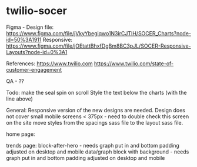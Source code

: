 # twilio-socer

Figma - Design file: https://www.figma.com/file/jVkyYbegiqwo1N3irCJTIH/SOCER_Charts?node-id=50%3A1911
Responsive: https://www.figma.com/file/jOEtattBhxfDgBm8BC3pJL/SOCER-Responsive-Layouts?node-id=0%3A1

References:
https://www.twilio.com
https://www.twilio.com/state-of-customer-engagement



QA - ??



Todo:
	make the seal spin on scroll
	Style the text below the charts (with the line above)


General:
	Responsive version of the new designs are needed.
	Design does not cover small mobile screens < 375px - need to double check this screen on the site
	move styles from the spacings sass file to the layout sass file.


	
home page:


trends page:
	block-after-hero - needs graph put in and bottom padding adjusted on desktop and mobile
	data/graph block with background - needs graph put in and bottom padding adjusted on desktop and mobile

